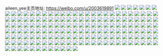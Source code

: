 aileen_yee主页地址: https://weibo.com/u/2003619891 
![](https://wx4.sinaimg.cn/mw2000/776cd033ly1h90782qq7uj21401e0k0l.jpg) 
![](https://wx4.sinaimg.cn/mw2000/776cd033ly1h907834ewmj21401e0gwf.jpg) 
![](https://wx4.sinaimg.cn/mw2000/776cd033ly1h90784al5jj214013zqh4.jpg) 
![](https://wx4.sinaimg.cn/mw2000/776cd033ly1h90782cxwij21401e0kix.jpg) 
![](https://wx4.sinaimg.cn/mw2000/776cd033ly1h907853ssbj21401e07wh.jpg) 
![](https://wx4.sinaimg.cn/mw2000/776cd033ly1h9078mssa8j21ve2hvnpe.jpg) 
![](https://wx4.sinaimg.cn/mw2000/776cd033ly1h8tcva51f4j21jl2244qp.jpg) 
![](https://wx4.sinaimg.cn/mw2000/776cd033ly1h8tcv90vp3j21it23u4qp.jpg) 
![](https://wx4.sinaimg.cn/mw2000/776cd033ly1h8tcvbttfrj21lc24ob29.jpg) 
![](https://wx4.sinaimg.cn/mw2000/776cd033ly1h8tcvc4o3fj21401dzgrv.jpg) 
![](https://wx4.sinaimg.cn/mw2000/776cd033ly1h8tcvaes9dj21401e0grm.jpg) 
![](https://wx4.sinaimg.cn/mw2000/776cd033ly1h8tcvand45j21401e0jxa.jpg) 
![](https://wx4.sinaimg.cn/mw2000/776cd033ly1h8l9lhnpuzj2140140q92.jpg) 
![](https://wx4.sinaimg.cn/mw2000/776cd033ly1h8l9lhujdhj2140140464.jpg) 
![](https://wx4.sinaimg.cn/mw2000/776cd033ly1h8aiiweu8yj20u011haf9.jpg) 
![](https://wx4.sinaimg.cn/mw2000/776cd033ly1h8aiiw5s5yj20u011h43c.jpg) 
![](https://wx4.sinaimg.cn/mw2000/776cd033ly1h85vvzfdb8j20u01kuwj9.jpg) 
![](https://wx4.sinaimg.cn/mw2000/776cd033ly1h84j91ny3wj21401e0wvd.jpg) 
![](https://wx4.sinaimg.cn/mw2000/776cd033ly1h84j93emkrj21401e0ar9.jpg) 
![](https://wx4.sinaimg.cn/mw2000/776cd033ly1h84j92c5gej21401e0qkb.jpg) 
![](https://wx4.sinaimg.cn/mw2000/776cd033ly1h84j911s67j21401e0k86.jpg) 
![](https://wx4.sinaimg.cn/mw2000/776cd033ly1h84j92waepj21401e015g.jpg) 
![](https://wx4.sinaimg.cn/mw2000/776cd033ly1h83owi9qfoj21t10u0wk3.jpg) 
![](https://wx4.sinaimg.cn/mw2000/776cd033ly1h83owl62nij21t10u0agl.jpg) 
![](https://wx4.sinaimg.cn/mw2000/776cd033ly1h83own25muj21t10u043t.jpg) 
![](https://wx4.sinaimg.cn/mw2000/776cd033ly1h81mdficrej22c0340hdt.jpg) 
![](https://wx4.sinaimg.cn/mw2000/776cd033ly1h81mdgcp1jj22c0340hdt.jpg) 
![](https://wx4.sinaimg.cn/mw2000/776cd033ly1h81mdh68vfj22c0340kjl.jpg) 
![](https://wx4.sinaimg.cn/mw2000/776cd033ly1h81mdhy4toj22c0340b29.jpg) 
![](https://wx4.sinaimg.cn/mw2000/776cd033ly1h81mdlreplj22c0340u0z.jpg) 
![](https://wx4.sinaimg.cn/mw2000/776cd033ly1h81mdpd17fj22c0340qv7.jpg) 
![](https://wx4.sinaimg.cn/mw2000/776cd033ly1h81mdemjonj22c0340hdt.jpg) 
![](https://wx4.sinaimg.cn/mw2000/776cd033ly1h80h300nwuj20u011itgy.jpg) 
![](https://wx4.sinaimg.cn/mw2000/776cd033ly1h80h30k5woj20u011igtq.jpg) 
![](https://wx4.sinaimg.cn/mw2000/776cd033ly1h80h2zkm2nj20u011i46x.jpg) 
![](https://wx4.sinaimg.cn/mw2000/776cd033ly1h80h315fzyj20u011idrh.jpg) 
![](https://wx4.sinaimg.cn/mw2000/776cd033gy1h804b6at96j20u013zdrj.jpg) 
![](https://wx4.sinaimg.cn/mw2000/776cd033gy1h804b6slkmj20u0140152.jpg) 
![](https://wx4.sinaimg.cn/mw2000/776cd033gy1h804b5cjcgj20u011iakc.jpg) 
![](https://wx4.sinaimg.cn/mw2000/776cd033gy1h804b78i4dj20u01407ee.jpg) 
![](https://wx4.sinaimg.cn/mw2000/776cd033gy1h804b7qfx3j20u011i7fr.jpg) 
![](https://wx4.sinaimg.cn/mw2000/776cd033gy1h804b8lj1cj20u0140n2m.jpg) 
![](https://wx4.sinaimg.cn/mw2000/776cd033gy1h804b86be3j20u011iam4.jpg) 
![](https://wx4.sinaimg.cn/mw2000/776cd033gy1h804b90t2dj20u011igun.jpg) 
![](https://wx4.sinaimg.cn/mw2000/776cd033gy1h7zvtnzv3zj20u0140ti2.jpg) 
![](https://wx4.sinaimg.cn/mw2000/776cd033gy1h7zvtonx1nj20u0140qgu.jpg) 
![](https://wx4.sinaimg.cn/mw2000/776cd033gy1h7zvw4wogoj20u0140ap0.jpg) 
![](https://wx4.sinaimg.cn/mw2000/776cd033gy1h7zvtp6q4lj20u0140ai9.jpg) 
![](https://wx4.sinaimg.cn/mw2000/776cd033gy1h7z2odh5pfj20u00vfq7y.jpg) 
![](https://wx4.sinaimg.cn/mw2000/776cd033gy1h7z2ogjxcsj20u00vbjxv.jpg) 
![](https://wx4.sinaimg.cn/mw2000/776cd033gy1h7z2oi7apgj20u00vfn3r.jpg) 
![](https://wx4.sinaimg.cn/mw2000/776cd033gy1h7z2oivt6mj20u01407ac.jpg) 
![](https://wx4.sinaimg.cn/mw2000/776cd033gy1h7z2oco9sij20u00vf7ag.jpg) 
![](https://wx4.sinaimg.cn/mw2000/776cd033ly1h7y0p5voihj20u011bn8m.jpg) 
![](https://wx4.sinaimg.cn/mw2000/776cd033ly1h7y0p6846oj20u011a13g.jpg) 
![](https://wx4.sinaimg.cn/mw2000/776cd033ly1h7y0p5jam4j20u011a131.jpg) 
![](https://wx4.sinaimg.cn/mw2000/776cd033gy1h7xt6gqj2yj21401e0k4q.jpg) 
![](https://wx4.sinaimg.cn/mw2000/776cd033gy1h7xt6gbze7j21401e0156.jpg) 
![](https://wx4.sinaimg.cn/mw2000/776cd033gy1h7xt6hyy52j21401e0dr9.jpg) 
![](https://wx4.sinaimg.cn/mw2000/776cd033gy1h7xt6ocggtj22c0340hdw.jpg) 
![](https://wx4.sinaimg.cn/mw2000/776cd033gy1h7xt71ef0tj22c0340b2b.jpg) 
![](https://wx4.sinaimg.cn/mw2000/776cd033gy1h7wxcyq14xj21401e0amg.jpg) 
![](https://wx4.sinaimg.cn/mw2000/776cd033gy1h7wxcz49ptj21401e0alt.jpg) 
![](https://wx4.sinaimg.cn/mw2000/776cd033gy1h7wxd0tmt5j214014014a.jpg) 
![](https://wx4.sinaimg.cn/mw2000/776cd033gy1h7wxd150soj214014013i.jpg) 
![](https://wx4.sinaimg.cn/mw2000/776cd033gy1h7wxd7xl7jj221t2wpx6s.jpg) 
![](https://wx4.sinaimg.cn/mw2000/776cd033gy1h7wxdeza6ej22c0340x6t.jpg) 
![](https://wx4.sinaimg.cn/mw2000/776cd033ly1h7vw3y685gj20u0140jwm.jpg) 
![](https://wx4.sinaimg.cn/mw2000/776cd033ly1h7vw3yiey9j20u0140tgx.jpg) 
![](https://wx4.sinaimg.cn/mw2000/776cd033ly1h7vw4a98i8j20u0140n6r.jpg) 
![](https://wx4.sinaimg.cn/mw2000/776cd033ly1h7vw3ytmizj20u0140ahq.jpg) 
![](https://wx4.sinaimg.cn/mw2000/776cd033ly1h7vw3xla84j20u011in6d.jpg) 
![](https://wx4.sinaimg.cn/mw2000/776cd033ly1h7vw3z5mjbj20u011in69.jpg) 
![](https://wx4.sinaimg.cn/mw2000/776cd033ly1h7pc6wxrlgj20u00u0ai8.jpg) 
![](https://wx4.sinaimg.cn/mw2000/776cd033ly1h7pc6xrwhvj20u00u00zi.jpg) 
![](https://wx4.sinaimg.cn/mw2000/776cd033ly1h7pc6yc0zrj20u00u0akv.jpg) 
![](https://wx4.sinaimg.cn/mw2000/776cd033ly1h7pc6ys1jaj20u00u0jwr.jpg) 
![](https://wx4.sinaimg.cn/mw2000/776cd033ly1h7nkvmgqe4j21401e07nk.jpg) 
![](https://wx4.sinaimg.cn/mw2000/776cd033ly1h7nkvmubyuj21401e0nbv.jpg) 
![](https://wx4.sinaimg.cn/mw2000/776cd033ly1h7nkvm3l21j23402c07wi.jpg) 
![](https://wx4.sinaimg.cn/mw2000/776cd033ly1h7e9bpwl2fj224n32mb2c.jpg) 
![](https://wx4.sinaimg.cn/mw2000/776cd033ly1h7e9bkjbf8j22c0340b29.jpg) 
![](https://wx4.sinaimg.cn/mw2000/776cd033ly1h7e9bthgeej22c03407wh.jpg) 
![](https://wx4.sinaimg.cn/mw2000/776cd033ly1h79tvcrfrfj22c0340u0y.jpg) 
![](https://wx4.sinaimg.cn/mw2000/776cd033ly1h79tvbam06j22c03407cf.jpg) 
![](https://wx4.sinaimg.cn/mw2000/776cd033ly1h79tvf54yhj225x2bqqdh.jpg) 
![](https://wx4.sinaimg.cn/mw2000/776cd033ly1h79tvflofjj2140140n3o.jpg) 
![](https://wx4.sinaimg.cn/mw2000/776cd033ly1h77j6j02ehj22c0340npg.jpg) 
![](https://wx4.sinaimg.cn/mw2000/776cd033ly1h77j6l0rn1j22c0340b2c.jpg) 
![](https://wx4.sinaimg.cn/mw2000/776cd033ly1h77j6mvv68j21t42et1ky.jpg) 
![](https://wx4.sinaimg.cn/mw2000/776cd033ly1h77j6nac00j20ln0tzaja.jpg) 
![](https://wx4.sinaimg.cn/mw2000/776cd033ly1h75wkfeqz5j224836cn5n.jpg) 
![](https://wx4.sinaimg.cn/mw2000/776cd033ly1h75wkut0dcj224836ckjo.jpg) 
![](https://wx4.sinaimg.cn/mw2000/776cd033ly1h75wk37y5hj236c248agq.jpg) 
![](https://wx4.sinaimg.cn/mw2000/776cd033ly1h75wl8vc6rj235s23ugxj.jpg) 
![](https://wx4.sinaimg.cn/mw2000/776cd033ly1h75o7pv7kej21401dvgot.jpg) 
![](https://wx4.sinaimg.cn/mw2000/776cd033ly1h75o7rbic5j21401dvwjz.jpg) 
![](https://wx4.sinaimg.cn/mw2000/776cd033ly1h7199stuylj20u0140jwh.jpg) 
![](https://wx4.sinaimg.cn/mw2000/776cd033ly1h7199to7dij20u01403zy.jpg) 
![](https://wx4.sinaimg.cn/mw2000/776cd033ly1h6t771qnwnj20u011hwgj.jpg) 
![](https://wx4.sinaimg.cn/mw2000/776cd033ly1h6t7723hbej20u011h44v.jpg) 
![](https://wx4.sinaimg.cn/mw2000/776cd033ly1h62u6hahywj21401dzjy1.jpg) 
![](https://wx4.sinaimg.cn/mw2000/776cd033ly1h62u6hmomxj21401dzgsn.jpg) 
![](https://wx4.sinaimg.cn/mw2000/776cd033ly1h62u6hx8gxj21401dz0ug.jpg) 
![](https://wx4.sinaimg.cn/mw2000/776cd033ly1h62u6gzcmfj21401dzaob.jpg) 
![](https://wx4.sinaimg.cn/mw2000/776cd033ly1h62u6i5qtnj21401dr0zs.jpg) 
![](https://wx4.sinaimg.cn/mw2000/776cd033ly1h62u6ifs8oj21401drjwg.jpg) 
![](https://wx4.sinaimg.cn/mw2000/776cd033ly1h62u6l56txj22dc35sws0.jpg) 
![](https://wx4.sinaimg.cn/mw2000/776cd033ly1h62u6n35r3j22iy2c0e82.jpg) 
![](https://wx4.sinaimg.cn/mw2000/776cd033ly1h62u6p4p67j22c02lt7tw.jpg) 
![](https://wx4.sinaimg.cn/mw2000/776cd033ly1h5ydxl4nn8j223u35sjxn.jpg) 
![](https://wx4.sinaimg.cn/mw2000/776cd033ly1h5ydxmgzcbj223u35sqv5.jpg) 
![](https://wx4.sinaimg.cn/mw2000/776cd033ly1h5ydyaepk0j223u35s7ce.jpg) 
![](https://wx4.sinaimg.cn/mw2000/776cd033ly1h5x30pb6jbj22592veb2b.jpg) 
![](https://wx4.sinaimg.cn/mw2000/776cd033ly1h5x30m66gij22802yo4qu.jpg) 
![](https://wx4.sinaimg.cn/mw2000/776cd033ly1h5h42yu335j22b835snpd.jpg) 
![](https://wx4.sinaimg.cn/mw2000/776cd033ly1h5h42x2iojj235s35su0y.jpg) 
![](https://wx4.sinaimg.cn/mw2000/776cd033ly1h5bedkrp2zj21401e0goa.jpg) 
![](https://wx4.sinaimg.cn/mw2000/776cd033ly1h5bedkij33j21401drmzv.jpg) 
![](https://wx4.sinaimg.cn/mw2000/776cd033ly1h5bedl0dnwj21401e0tde.jpg) 
![](https://wx4.sinaimg.cn/mw2000/776cd033ly1h55pw9sby6j21401e0121.jpg) 
![](https://wx4.sinaimg.cn/mw2000/776cd033ly1h55pw9zwmjj21401e0gw1.jpg) 
![](https://wx4.sinaimg.cn/mw2000/776cd033ly1h55pw9jmlqj214014d0vt.jpg) 
![](https://wx4.sinaimg.cn/mw2000/776cd033ly1h55pwa7xzfj214014gjub.jpg) 
![](https://wx4.sinaimg.cn/mw2000/776cd033ly1h55pwaeniyj214014dmzo.jpg) 
![](https://wx4.sinaimg.cn/mw2000/776cd033ly1h54e6950kjj21401e0ah6.jpg) 
![](https://wx4.sinaimg.cn/mw2000/776cd033ly1h54e68vhpuj21401dr7b0.jpg) 
![](https://wx4.sinaimg.cn/mw2000/776cd033ly1h54e69dk05j21401dr7b7.jpg) 
![](https://wx4.sinaimg.cn/mw2000/776cd033ly1h539uk1ukoj22c0340hdv.jpg) 
![](https://wx4.sinaimg.cn/mw2000/776cd033ly1h51eobo5pjj20zo18rh23.jpg) 
![](https://wx4.sinaimg.cn/mw2000/776cd033ly1h51eoatf4hj20zo18i4ay.jpg) 
![](https://wx4.sinaimg.cn/mw2000/776cd033ly1h51eoc1p3dj20zo17bwn4.jpg) 
![](https://wx4.sinaimg.cn/mw2000/776cd033ly1h4pgx86lqfj24802tcqv8.jpg) 
![](https://wx4.sinaimg.cn/mw2000/776cd033ly1h4pgx6ul6ij22c0340npd.jpg) 
![](https://wx4.sinaimg.cn/mw2000/776cd033ly1h4pgx9q7hxj24802tcx6s.jpg) 
![](https://wx4.sinaimg.cn/mw2000/776cd033ly1h4pgxbhw2nj24802tchdw.jpg) 
![](https://wx4.sinaimg.cn/mw2000/776cd033ly1h4pgxe6rrrj24802tc4qs.jpg) 
![](https://wx4.sinaimg.cn/mw2000/776cd033ly1h4pgxffjfkj22tc3r4u10.jpg) 
![](https://wx4.sinaimg.cn/mw2000/776cd033ly1h4pgx64urgj22tc3r4npg.jpg) 
![](https://wx4.sinaimg.cn/mw2000/776cd033ly1h4pgxi664sj22c0340u0y.jpg) 
![](https://wx4.sinaimg.cn/mw2000/776cd033ly1h4hd5i360kj21401e0jw6.jpg) 
![](https://wx4.sinaimg.cn/mw2000/776cd033ly1h4hd5ht59oj21401e0dlc.jpg) 
![](https://wx4.sinaimg.cn/mw2000/776cd033ly1h4hd5ib3ipj21401drdjc.jpg) 
![](https://wx4.sinaimg.cn/mw2000/776cd033ly1h4ew32j8nxj21401e0wne.jpg) 
![](https://wx4.sinaimg.cn/mw2000/776cd033ly1h4ew32ug4gj21401e0gvf.jpg) 
![](https://wx4.sinaimg.cn/mw2000/776cd033ly1h4ew3263gdj21401dzdt6.jpg) 
![](https://wx4.sinaimg.cn/mw2000/776cd033ly1h4ew33cee4j21401dr7l8.jpg) 
![](https://wx4.sinaimg.cn/mw2000/776cd033ly1h42soc1aluj2140140af7.jpg) 
![](https://wx4.sinaimg.cn/mw2000/776cd033ly1h42socxmpfj2140140nfo.jpg) 
![](https://wx4.sinaimg.cn/mw2000/776cd033ly1h42sobmnhoj2140140e2b.jpg) 
![](https://wx4.sinaimg.cn/mw2000/776cd033ly1h42sof6i6ij21ri2cp4qp.jpg) 
![](https://wx4.sinaimg.cn/mw2000/776cd033ly1h42sotst4dj22c0340b2a.jpg) 
![](https://wx4.sinaimg.cn/mw2000/776cd033ly1h42sp0wjtwj22c0340hdu.jpg) 
![](https://wx4.sinaimg.cn/mw2000/776cd033ly1h42sp4qoknj22c03407wi.jpg) 
![](https://wx4.sinaimg.cn/mw2000/776cd033ly1h42spe44c5j22c03407wj.jpg) 
![](https://wx4.sinaimg.cn/mw2000/776cd033ly1h42spqqz4wj22c0340x6q.jpg) 
![](https://wx4.sinaimg.cn/mw2000/776cd033ly1h3tx79pv15j20zo0k1agz.jpg) 
![](https://wx4.sinaimg.cn/mw2000/776cd033ly1h3oa3yjnnej21o02807wi.jpg) 
![](https://wx4.sinaimg.cn/mw2000/776cd033ly1h3mj79qby9j21o0230npd.jpg) 
![](https://wx4.sinaimg.cn/mw2000/776cd033ly1h3mj78q60pj21o0280u0x.jpg) 
![](https://wx4.sinaimg.cn/mw2000/776cd033ly1h3mj7bud9fj21o02807wi.jpg) 
![](https://wx4.sinaimg.cn/mw2000/776cd033ly1h3doyb5kh2j20u00u0tf9.jpg) 
![](https://wx4.sinaimg.cn/mw2000/776cd033ly1h3ccqsyps2j20u011i0z3.jpg) 
![](https://wx4.sinaimg.cn/mw2000/776cd033ly1h3ccqseos8j20u011i0yr.jpg) 
![](https://wx4.sinaimg.cn/mw2000/776cd033ly1h2zel4crvrj21401e0jyk.jpg) 
![](https://wx4.sinaimg.cn/mw2000/776cd033ly1h2zel3z252j21401e04ey.jpg) 
![](https://wx4.sinaimg.cn/mw2000/776cd033ly1h2woexb79ej21401dzdq6.jpg) 
![](https://wx4.sinaimg.cn/mw2000/776cd033ly1h2woez4urbj22by35sb2b.jpg) 
![](https://wx4.sinaimg.cn/mw2000/776cd033ly1h2woezi44hj21401dzguv.jpg) 
